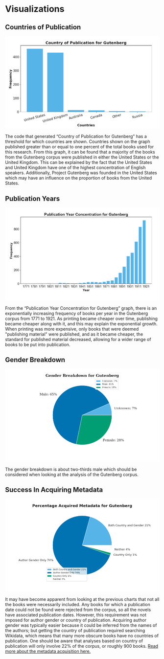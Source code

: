 # Visualizations

## Countries of Publication

![](images/country_of_publication.png "Countries of Publication")

The code that generated “Country of Publication for Gutenberg” has a threshold for which 
countries are shown. Countries shown on the graph published greater than or equal to one percent 
of the total books used for this research. From this graph, it can be found that a majority of 
the books from the Gutenberg corpus were published in either the United States or the United 
Kingdom. This can be explained by the fact that the United States and United Kingdom have one of 
the highest concentration of English speakers. Additionally, Project Gutenberg was founded in the 
United States which may have an influence on the proportion of books from the United States.


## Publication Years

![](images/publication_year.png "Years of Publication")

From the “Publication Year Concentration for Gutenberg” graph, there is an exponentially 
increasing frequency of books per year in the Gutenberg corpus from 1771 to 1921. As printing 
became cheaper over time, publishing became cheaper along with it, and this may explain the 
exponential growth. When printing was more expensive, only books that were deemed "publishing 
material" were published, and as it became cheaper, the standard for published material 
decreased, allowing for a wider range of books to be put into publication.

## Gender Breakdown

![](images/author_gender_chart.png "Author Gender Breakdown")

The gender breakdown is about two-thirds male which should be considered when looking at the 
analysis of the Gutenberg corpus.

## Success In Acquiring Metadata

![](images/acquired_metadata_pie.png "Percentage Acquired Metadata")

It may have become apparent from looking at the previous charts that not all the books were 
necessarily included.  Any books for which a publication date could not be found were rejected 
from the corpus, so all the novels have associated publication dates.  However, this requirement 
was not imposed for author gender or country of publication.  Acquiring author gender was 
typically easier because it could be inferred from the names of the authors; but getting the 
country of publication required searching Wikidata, which means that many more obscure books have
 no countries of publication.  One should be aware that analyses based on country of publication 
 will only involve 22% of the corpus, or roughly 900 books.  [Read more about the metadata 
 acquisition here.](/info/corpus_metadata)
